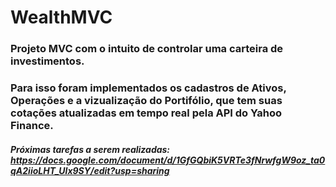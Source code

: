 # WealthMVC

### Projeto MVC com o intuito de controlar uma carteira de investimentos.
### Para isso foram implementados os cadastros de Ativos, Operações e a vizualização do Portifólio, que tem suas cotações atualizadas em tempo real pela API do Yahoo Finance.

##### Próximas tarefas a serem realizadas: https://docs.google.com/document/d/1GfGQbiK5VRTe3fNrwfgW9oz_ta0qA2iioLHT_Ulx9SY/edit?usp=sharing
